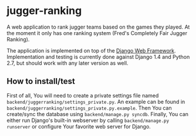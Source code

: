jugger-ranking
==============

A web application to rank jugger teams based on the games they played.
At the moment it only has one ranking system (Fred's Completely Fair Jugger
Ranking).

The application is implemented on top of the [Django Web Framework](https://www.djangoproject.com/). Implementation and testing is currently done against Django 1.4 and Python 2.7, but should work with any later version as well.

How to install/test
-------------------

First of all, You will need to create a private settings file named `backend/juggerranking/settings_private.py`. An example can be found in `backend/juggerranking/settings_private.py.example`.
Then You can create/sync the database using `backend/manage.py syncdb`.
Finally, You can either run Django's built-in webserver by calling `backend/manage.py runserver` or configure Your favorite web server for Django.
